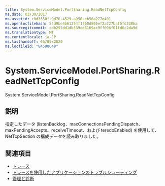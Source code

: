 ```yaml
---
title: System.ServiceModel.PortSharing.ReadNetTcpConfig
ms.date: 03/30/2017
ms.assetid: c0d3350f-9d70-4529-a958-eb56a277e401
ms.openlocfilehash: 54d9be4b61254f1f60d805ef2a227baf5fd338ba
ms.sourcegitcommit: cdb295dd1db589ce5169ac9ff096f01fd0c2da9d
ms.translationtype: MT
ms.contentlocale: ja-JP
ms.lasthandoff: 06/09/2020
ms.locfileid: "84598048"
---
```

# <a name="systemservicemodelportsharingreadnettcpconfig"></a>System.ServiceModel.PortSharing.ReadNetTcpConfig
System.ServiceModel.PortSharing.ReadNetTcpConfig  
  
## <a name="description"></a>説明  
 指定したデータ (listenBacklog、maxConnectionsPendingDispatch、maxPendingAccepts、receiveTimeout、および teredoEnabled) を使用して、NetTcpSection の構成データを読み取りました。  
  
## <a name="see-also"></a>関連項目

- [トレース](index.md)
- [トレースを使用したアプリケーションのトラブルシューティング](using-tracing-to-troubleshoot-your-application.md)
- [管理と診断](../index.md)
